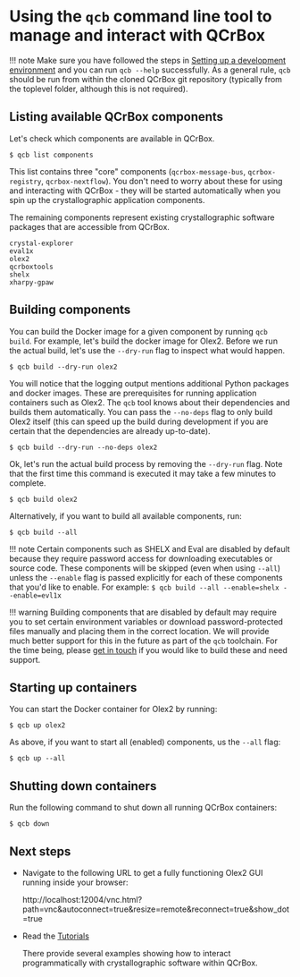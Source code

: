 # Using the `qcb` command line tool to manage and interact with QCrBox

!!! note
    Make sure you have followed the steps in [Setting up a development environment](set_up_a_dev_environment.md)
    and you can run `qcb --help` successfully. As a general rule, `qcb` should be run from within the cloned
    QCrBox git repository (typically from the toplevel folder, although this is not required).

## Listing available QCrBox components

Let's check which components are available in QCrBox.
```console exec="1" source="console"
$ qcb list components
```

This list contains three "core" components (`qcrbox-message-bus`, `qcrbox-registry`, `qcrbox-nextflow`).
You don't need to worry about these for using and interacting with QCrBox - they will be started automatically
when you spin up the crystallographic application components.

The remaining components represent existing crystallographic software packages that are accessible from QCrBox.
```
crystal-explorer
eval1x
olex2
qcrboxtools
shelx
xharpy-gpaw
```

## Building components

You can build the Docker image for a given component by running `qcb build`. For example, let's build the docker image
for Olex2. Before we run the actual build, let's use the `--dry-run` flag to inspect what would happen.
```console exec="1" source="console"
$ qcb build --dry-run olex2
```

You will notice that the logging output mentions additional Python packages and docker images. These are prerequisites
for running application containers such as Olex2. The `qcb` tool knows about their dependencies and builds them
automatically. You can pass the `--no-deps` flag to only build Olex2 itself (this can speed up the build during
development if you are certain that the dependencies are already up-to-date).
```console exec="1" source="console"
$ qcb build --dry-run --no-deps olex2
```

Ok, let's run the actual build process by removing the `--dry-run` flag. Note that the first time this command is
executed it may take a few minutes to complete.
```
$ qcb build olex2
```

Alternatively, if you want to build all available components, run:
```
$ qcb build --all
```

!!! note
    Certain components such as SHELX and Eval are disabled by default because they require password access
    for downloading executables or source code. These components will be skipped (even when using `--all`)
    unless the `--enable` flag is passed explicitly for each of these components that you'd like to enable.
    For example:
    ```
    $ qcb build --all --enable=shelx --enable=evl1x
    ```

!!! warning
    Building components that are disabled by default may require you to set certain environment variables
    or download password-protected files manually and placing them in the correct location. We will provide
    much better support for this in the future as part of the `qcb` toolchain. For the time being, please
    [get in touch](https://discord.gg/CWnQJvVv) if you would like to build these and need support.


## Starting up containers

You can start the Docker container for Olex2 by running:
```
$ qcb up olex2
```
As above, if you want to start all (enabled) components, us the `--all` flag:
```
$ qcb up --all
```

## Shutting down containers

Run the following command to shut down all running QCrBox containers:
```
$ qcb down
```


## Next steps

- Navigate to the following URL to get a fully functioning Olex2 GUI running inside your browser:

    http://localhost:12004/vnc.html?path=vnc&autoconnect=true&resize=remote&reconnect=true&show_dot=true

- Read the [Tutorials](../tutorials)

  There provide several examples showing how to interact programmatically with crystallographic software within QCrBox.
